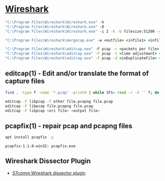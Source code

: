 ﻿# [Wireshark](https://www.wireshark.org/)

```bat
"C:\Program Files\Wireshark\Wireshark.exe" -h
"C:\Program Files\Wireshark\Wireshark.exe" -D
"C:\Program Files\Wireshark\Wireshark.exe" -i 2 -k -b filesize:51200 -w "<File Name>.pcap"
```

```bat
"C:\Program Files\Wireshark\mergecap.exe" -w <outfile> <infile1> <infile2>
```

```bat
"C:\Program Files\Wireshark\editcap.exe" -F pcap -c <packets per file> <infile> <outfile>
"C:\Program Files\Wireshark\editcap.exe" -F pcap -t <time adjustment> <infile> <outfile>
"C:\Program Files\Wireshark\editcap.exe" -F pcap -d <inDuplicateFile> <outDuplicateFile>
```

## editcap(1) - Edit and/or translate the format of capture files

```bash
find . -type f -name '*.pcap' -print0 | while IFS= read -r -d '' f; do editcap -F libpcap "$f" "${f%.pcapng}.pcap"; rm $f; done

editcap -F libpcap -T ether file.pcapng file.pcap
editcap -F libpcap file.pcapng file.pcap
editcap -F libpcap <ori file> <output file>
```

## pcapfix(1) - repair pcap and pcapng files

```bash
apt install pcapfix -y
```

```text
pcapfix-1.1.0-win32: pcapfix.exe
```

## Wireshark Dissector Plugin

- [S7comm Wireshark dissector plugin](https://sourceforge.net/projects/s7commwireshark/)
